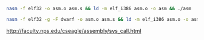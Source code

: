 ```sh
nasm -f elf32 -o asm.o asm.s && ld -m elf_i386 asm.o -o asm && ./asm
```

```sh
nasm -f elf32 -g -F dwarf -o asm.o asm.s && ld -m elf_i386 asm.o -o asm && gdb asm
```

http://faculty.nps.edu/cseagle/assembly/sys_call.html
